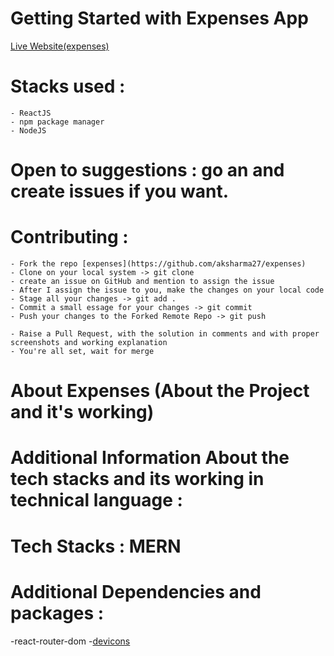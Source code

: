 # Getting Started with Expenses App

[Live Website(expenses)](https://expenses-abhishek.netlify.app/)

# Stacks used : 
    - ReactJS
    - npm package manager
    - NodeJS

# Open to suggestions : go an and create issues if you want.

# Contributing : 
    - Fork the repo [expenses](https://github.com/aksharma27/expenses)
    - Clone on your local system -> git clone
    - create an issue on GitHub and mention to assign the issue
    - After I assign the issue to you, make the changes on your local code
    - Stage all your changes -> git add .
    - Commit a small essage for your changes -> git commit
    - Push your changes to the Forked Remote Repo -> git push 
   
    - Raise a Pull Request, with the solution in comments and with proper screenshots and working explanation
    - You're all set, wait for merge
    
# About Expenses (About the Project and it's working)

# Additional Information About the tech stacks and its working in technical language :
 # Tech Stacks : MERN 
 # Additional Dependencies and packages : 
   -react-router-dom
   -[devicons](devicons.dev)
    

